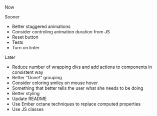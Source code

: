 Now


Sooner

* Better staggered animations
* Consider controling animation duration from JS
* Reset button
* Tests
* Turn on linter


Later

* Reduce number of wrapping divs and add actions to components in consistent way
* Better "Done!" grouping
* Consider coloring smiley on mouse hover
* Something that better tells the user what she needs to be doing
* Better styling
* Update README
* Use Ember octane techniques to replace computed properties
* Use JS classes
